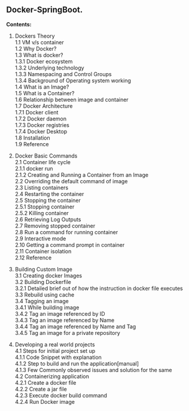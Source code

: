 ## Docker-SpringBoot.  
  
    
    
  
**Contents:**  
1. Dockers Theory  
   1.1 VM v/s container  
   1.2 Why Docker?  
   1.3 What is docker?     
           1.3.1 Docker ecosystem  
	   1.3.2 Underlying technology  
	   1.3.3 Namespacing and Control Groups  
	   1.3.4 Background of Operating system working  
   1.4 What is an Image?      
   1.5 What is a Container?  
   1.6 Relationship between image and container  
   1.7 Docker Architecture  
       1.7.1 Docker client  
	   1.7.2 Docker daemon  
	   1.7.3 Docker registries      
	   1.7.4 Docker Desktop     
   1.8 Installation     
   1.9 Reference  
   
2. Docker Basic Commands  
   2.1 Container life cycle  
       2.1.1 docker run  
       2.1.2 Creating and Running a Container from an Image  
   2.2 Overriding the default command of image  
   2.3 Listing containers  
   2.4 Restarting the container  
   2.5 Stopping the container  
       2.5.1 Stopping container  
       2.5.2 Killing container  
   2.6 Retrieving Log Outputs  
   2.7 Removing stopped container  
   2.8 Run a command for running container  
   2.9 Interactive mode  
   2.10 Getting a command prompt in container  
   2.11 Container isolation  
   2.12 Reference   
   
3. Building Custom Image  
   3.1 Creating docker Images  
   3.2 Building Dockerfile  
     3.2.1 Detailed brief out of how the instruction in docker file executes  
   3.3 Rebuild using cache  
   3.4 Tagging an image	  
     3.4.1 While building image  
     3.4.2 Tag an image referenced by ID	  
     3.4.3 Tag an image referenced by Name	  
     3.4.4 Tag an image referenced by Name and Tag	  
     3.4.5 Tag an image for a private repository    
     
4. Developing a real world projects  
   4.1 Steps for initial project set up  
       4.1.1 Code Snippet with explanation  
       4.1.2 Step to build and run the application[manual]  
       4.1.3 Few Commonly observed issues and solution for the same  
   4.2 Containerizing application  
       4.2.1 Create a docker file  
       4.2.2  Create a jar file  
       4.2.3 Execute docker build command  
       4.2.4 Run Docker image  

 

